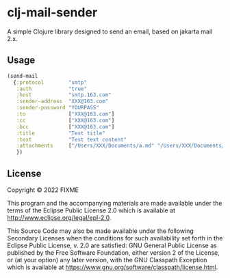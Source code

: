 # clj-mail-sender

A simple Clojure library designed to send an email, based on jakarta mail 2.x.

## Usage

```clojure
(send-mail
  {:protocol        "smtp"
   :auth            "true"
   :host            "smtp.163.com"
   :sender-address  "XXX@163.com"
   :sender-password "YOURPASS"
   :to              ["XXX@163.com"]
   :cc              ["XXX@163.com"]
   :bcc             ["XXX@163.com"]
   :title           "Test title"
   :text            "Test text content"
   :attachments     ["/Users/XXX/Documents/a.md" "/Users/XXX/Documents/b.pdf"]
   })
```

## License

Copyright © 2022 FIXME

This program and the accompanying materials are made available under the terms of the Eclipse Public License 2.0 which
is available at
http://www.eclipse.org/legal/epl-2.0.

This Source Code may also be made available under the following Secondary Licenses when the conditions for such
availability set forth in the Eclipse Public License, v. 2.0 are satisfied: GNU General Public License as published by
the Free Software Foundation, either version 2 of the License, or (at your option) any later version, with the GNU
Classpath Exception which is available at https://www.gnu.org/software/classpath/license.html.
